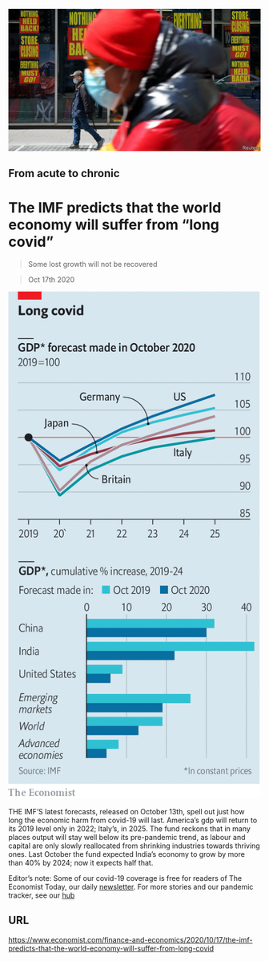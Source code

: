 ![](./images/20201017_FNP502.jpg)

## From acute to chronic

# The IMF predicts that the world economy will suffer from “long covid”

> Some lost growth will not be recovered

> Oct 17th 2020



![](./images/20201017_FNC134.png)

THE IMF’S latest forecasts, released on October 13th, spell out just how long the economic harm from covid-19 will last. America’s gdp will return to its 2019 level only in 2022; Italy’s, in 2025. The fund reckons that in many places output will stay well below its pre-pandemic trend, as labour and capital are only slowly reallocated from shrinking industries towards thriving ones. Last October the fund expected India’s economy to grow by more than 40% by 2024; now it expects half that.

Editor’s note: Some of our covid-19 coverage is free for readers of The Economist Today, our daily [newsletter](https://www.economist.com/https://my.economist.com/user#newsletter). For more stories and our pandemic tracker, see our [hub](https://www.economist.com//news/2020/03/11/the-economists-coverage-of-the-coronavirus)

## URL

https://www.economist.com/finance-and-economics/2020/10/17/the-imf-predicts-that-the-world-economy-will-suffer-from-long-covid
